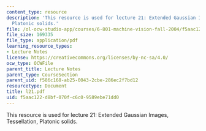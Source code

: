 ```yaml
---
content_type: resource
description: 'This resource is used for lecture 21: Extended Gaussian Images, Tessellation,
  Platonic solids.'
file: /ol-ocw-studio-app/courses/6-801-machine-vision-fall-2004/f5aac122d8bf070fc6c09589ebe71dd0_l21.pdf
file_size: 169335
file_type: application/pdf
learning_resource_types:
- Lecture Notes
license: https://creativecommons.org/licenses/by-nc-sa/4.0/
ocw_type: OCWFile
parent_title: Lecture Notes
parent_type: CourseSection
parent_uid: f586c168-ab25-0043-2cbe-286ec2f7bd12
resourcetype: Document
title: l21.pdf
uid: f5aac122-d8bf-070f-c6c0-9589ebe71dd0
---
```

This resource is used for lecture 21: Extended Gaussian Images, Tessellation, Platonic solids.
